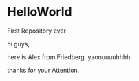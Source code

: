 # HelloWorld
First Repository ever

hi guys,

here is Alex from Friedberg.
yaoouuuuhhhh.

thanks for your Attention.
